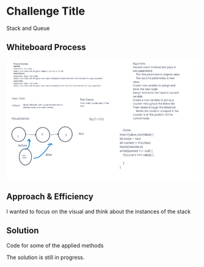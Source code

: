 # Challenge Title
<!-- Description of the challenge -->
Stack and Queue
## Whiteboard Process
<!-- Embedded whiteboard image -->

![Stack and Queue Psuedo](../assets/linked-list-insertion.png)
## Approach & Efficiency
<!-- What approach did you take? Why? What is the Big O space/time for this approach? -->
I wanted to focus on the visual and think about the instances of the stack


## Solution
<!-- Show how to run your code, and examples of it in action -->

Code for some of the applied methods

The solution is still in progress.
